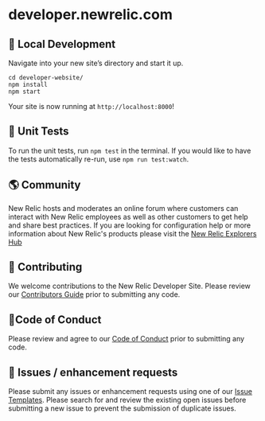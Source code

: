 # developer.newrelic.com

## 🚀 Local Development

Navigate into your new site’s directory and start it up.

```shell
cd developer-website/
npm install
npm start
```

Your site is now running at `http://localhost:8000`!

## 📝 Unit Tests

To run the unit tests, run `npm test` in the terminal. If you would like to 
have the tests automatically re-run, use `npm run test:watch`.

## 🌎 Community

New Relic hosts and moderates an online forum where customers can interact with 
New Relic employees as well as other customers to get help and share best practices. 
If you are looking for configuration help or more information about New Relic's 
products please visit the [New Relic Explorers Hub](https://discuss.newrelic.com/)


## 🚧 Contributing 

We welcome contributions to the New Relic Developer Site. Please review our
[Contributors Guide](CONTRIBUTING.md) prior to submitting any code. 


## 🚦Code of Conduct 

Please review and agree to our [Code of Conduct](CODE_OF_CONDUCT.md) prior to submitting any code.

## 🐛 Issues / enhancement requests

Please submit any issues or enhancement requests using one of our 
[Issue Templates](https://github.com/newrelic/developer-website/issues/new/choose). 
Please search for and review the existing open issues before submitting a new 
issue to prevent the submission of duplicate issues.
